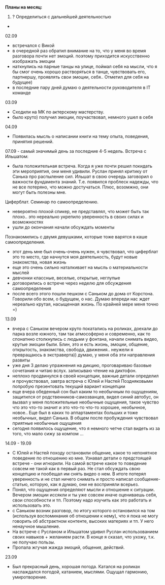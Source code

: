 **Планы на месяц:**

1. ? Определиться с дальнейшей деятельностью
- 

02.09
- встречался с Викой
 - в очередной раз обратил внимание на то, что у меня во время разговора почти нет эмоций. поэтому приходится искусственно изображать эмоции
 - наткнулись на парные танцы на улице, поймал себя на мысли, что я бы смог очень хорошо растворяться в танце, чувствовать его, партнершу, проявлять свои эмоции, себя.. Отметил для себя на будущее)
- в последние пару дней думаю о деятельности руководителя в IT команде

03.09
- Сходили на МК по актерскому мастерству. 
 - было круто) получил эмоции, поучаствовал, немного ушел в себя
 
04.09
- Появилась мысль о написании книги на тему опыта, поведения, принятия решений. 

07.09 - самый значимый день за последние 4-5 недель. 
Встреча с Ильшатом:
- была положительная встреча. Когда я уже почти решил покидать эти мероприятия, они меня удивили. Руслан принял критику от Санька про распыление сил. Ильшат в свою очередь заговорил о важности фундамента знаний. Т.е. появился проблеск надежды, что не все потеряно, что можно достучаться. Плюс, возомжно, они могут быть полезны мне.

Циферблат. Семинар по самоопределению.
- невероятно плохой спикер, не представлял, что может быть так плохо.. это нереально укрепило уверенность в своих силах и возможностях
- ушли до окончания начали обсуждать моменты

Познакомились с двумя девушками, которые тоже варятся в каше самоопределения. 
 - этот день мне был очень-очень нужен, я чувствовал, что циферблат это то место, где начнутся моя деятельность, будут новые знакомства, новая жизнь
 - еще это очень сильно наталкивает на мысль о материальности мыслей
 - девчонки классные, веселые, открытые, неглупые
 - договорились о встрече через неделю для обсуждения самоопределения
 - после всего этого пошли пешком с Саньком до дома от Корстона. Говорили обо всем, о будущем, о нас. Думаю впереди нас ждет нереально крутая, насыщенная жизнь. По крайней мере меня точно =)

13.09
- вчера с Саньком вечером круто покатались на роликах, доехали до парка возле южного, там так атмософерно и современно, как то спонатнно столкнулись с людьми у фонтана, начали снимать видео, крутые эмоции были. Блин, это и есть жизнь, эмоции, общение, открытость, знакомства, свобода, движения.. неужели я превращаюсь в экстраверта)) думаю, у меня оба эти направления развиты
- уже дня 3 делаю упражнения на дикцию, проговариваю базовые сочетания и читаю вслух. записываю чтение на диктофон.
- неплохо продвинулся в своей концепции, важные детали определил и прочувствовал, завтра встреча с Юлей и Настей Поздняковыми попробую презентовать текущий вариант концепции
- еще вчера обеденный сон был каким то необычным по ощущениям, защитился от родственников-самозванцев, видел синий автобус, он вызвал у меня положительные необычные ощущения, такое чувство что это что-то значит и это что-то что-то хорошее, необычное, новое.. Еще был в каких то аппартаментах больших и тоже необычных, видел Санька. В общем после пробуждения чувствовал приятные необычные ощущения
- сегодня появилось ощущение, что я немного четче стал видеть из за того, что мало сижу за компом
...

14.09 - 19.09
- С Юлей и Настей походу остановили общение, какое то непонятное поведение по отношению ко мне. Узнавал детали о предстоящей встрече - они игнорили. На самой встрече какое то поведение совсем не такой как в первый раз. Не стал обсуждать свою концепцию и пообещал им снять видео о нем. В итоге потерял уверенность и не стал ничего снимать и просто написал сообщение-статью, которую, как я думаю, они не восприняли всерьез.
- Понял, что ощущения определяют мысли и отношение к ситуации. Вечером эмоции иссякли и ты уже совсем иначе оцениваешь себя, свои способности и тп. Поэтому надо изучить как это работать и использовать это.
- с Саньком возник разговор, по итогу которого остановился на том (используя воспоминания об отношении к нему), что я пока не могу говорить об абстрактном контенте, высоких материях и тп. У него ненаучное мышление.
- На встрече с Русланом и Ильшатом удивил Руслан использованием своих навыков + желанием расти. В конце я сказал, что ухожу, т.к. не получаю пользы. 
- Пропала жгучая жажда эмоций, общения, действий. 

23.09
- Был прекрасный день, хорошая погода. Катался на роликах наслаждался погодой, катанием, мыслями. Ощущал гармонию, умиротворение.